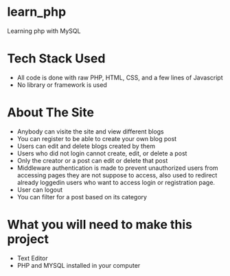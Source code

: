 # learn_php

Learning php with MySQL

# Tech Stack Used

- All code is done with raw PHP, HTML, CSS, and a few lines of Javascript
- No library or framework is used

# About The Site

- Anybody can visite the site and view different blogs
- You can register to be able to create your own blog post
- Users can edit and delete blogs created by them
- Users who did not login cannot create, edit, or delete a post
- Only the creator or a post can edit or delete that post
- Middleware authentication is made to prevent unauthorized users from accessing pages they are not suppose to access, also used to redirect already loggedin users who want to access login or registration page.
- User can logout
- You can filter for a post based on its category

# What you will need to make this project

- Text Editor
- PHP and MYSQL installed in your computer
